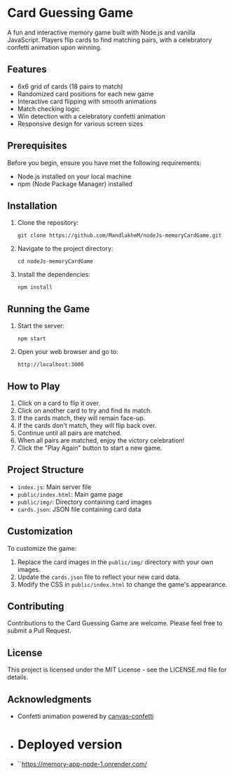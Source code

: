 # Card Guessing Game

A fun and interactive memory game built with Node.js and vanilla JavaScript. Players flip cards to find matching pairs, with a celebratory confetti animation upon winning.

## Features

- 6x6 grid of cards (18 pairs to match)
- Randomized card positions for each new game
- Interactive card flipping with smooth animations
- Match checking logic
- Win detection with a celebratory confetti animation
- Responsive design for various screen sizes

## Prerequisites

Before you begin, ensure you have met the following requirements:

- Node.js installed on your local machine
- npm (Node Package Manager) installed

## Installation

1. Clone the repository:
   ```
   git clone https://github.com/MandlakheM/nodeJs-memoryCardGame.git
   ```

2. Navigate to the project directory:
   ```
   cd nodeJs-memoryCardGame
   ```

3. Install the dependencies:
   ```
   npm install
   ```

## Running the Game

1. Start the server:
   ```
   npm start
   ```

2. Open your web browser and go to:
   ```
   http://localhost:3000
   ```

## How to Play

1. Click on a card to flip it over.
2. Click on another card to try and find its match.
3. If the cards match, they will remain face-up.
4. If the cards don't match, they will flip back over.
5. Continue until all pairs are matched.
6. When all pairs are matched, enjoy the victory celebration!
7. Click the "Play Again" button to start a new game.

## Project Structure

- `index.js`: Main server file
- `public/index.html`: Main game page
- `public/img/`: Directory containing card images
- `cards.json`: JSON file containing card data

## Customization

To customize the game:

1. Replace the card images in the `public/img/` directory with your own images.
2. Update the `cards.json` file to reflect your new card data.
3. Modify the CSS in `public/index.html` to change the game's appearance.

## Contributing

Contributions to the Card Guessing Game are welcome. Please feel free to submit a Pull Request.

## License

This project is licensed under the MIT License - see the LICENSE.md file for details.

## Acknowledgments

- Confetti animation powered by [canvas-confetti](https://github.com/catdad/canvas-confetti)

- # Deployed version
- ``https://memory-app-node-1.onrender.com/
